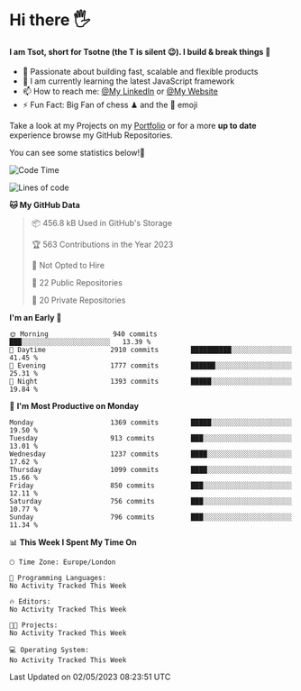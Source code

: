 # Hi there :raised_hand_with_fingers_splayed:
#### I am Tsot, short for Tsotne (the T is silent :wink:). I build & break things :space_invader:
- :telescope: Passionate about building fast, scalable and flexible products
- :seedling: I am currently learning the latest JavaScript framework 
- :mailbox: How to reach me: [@My LinkedIn](https://www.linkedin.com/in/tsotne-gvadzabia/) or [@My Website](https://tsotne.co.uk/contact)
- :zap: Fun Fact: Big Fan of chess ♟ and the 👾 emoji

Take a look at my Projects on my [Portfolio](https://tsotne.co.uk/) or for a more **up to date** experience browse my GitHub Repositories.

You can see some statistics below!:space_invader:
<!--START_SECTION:waka-->
![Code Time](http://img.shields.io/badge/Code%20Time-761%20hrs%202%20mins-blue)

![Lines of code](https://img.shields.io/badge/From%20Hello%20World%20I%27ve%20Written-4.5%20million%20lines%20of%20code-blue)

**🐱 My GitHub Data** 

> 📦 456.8 kB Used in GitHub's Storage 
 > 
> 🏆 563 Contributions in the Year 2023
 > 
> 🚫 Not Opted to Hire
 > 
> 📜 22 Public Repositories 
 > 
> 🔑 20 Private Repositories 
 > 
**I'm an Early 🐤** 

```text
🌞 Morning                940 commits         ███░░░░░░░░░░░░░░░░░░░░░░   13.39 % 
🌆 Daytime                2910 commits        ██████████░░░░░░░░░░░░░░░   41.45 % 
🌃 Evening                1777 commits        ██████░░░░░░░░░░░░░░░░░░░   25.31 % 
🌙 Night                  1393 commits        █████░░░░░░░░░░░░░░░░░░░░   19.84 % 
```
📅 **I'm Most Productive on Monday** 

```text
Monday                   1369 commits        █████░░░░░░░░░░░░░░░░░░░░   19.50 % 
Tuesday                  913 commits         ███░░░░░░░░░░░░░░░░░░░░░░   13.01 % 
Wednesday                1237 commits        ████░░░░░░░░░░░░░░░░░░░░░   17.62 % 
Thursday                 1099 commits        ████░░░░░░░░░░░░░░░░░░░░░   15.66 % 
Friday                   850 commits         ███░░░░░░░░░░░░░░░░░░░░░░   12.11 % 
Saturday                 756 commits         ███░░░░░░░░░░░░░░░░░░░░░░   10.77 % 
Sunday                   796 commits         ███░░░░░░░░░░░░░░░░░░░░░░   11.34 % 
```


📊 **This Week I Spent My Time On** 

```text
🕑︎ Time Zone: Europe/London

💬 Programming Languages: 
No Activity Tracked This Week

🔥 Editors: 
No Activity Tracked This Week

🐱‍💻 Projects: 
No Activity Tracked This Week

💻 Operating System: 
No Activity Tracked This Week
```


 Last Updated on 02/05/2023 08:23:51 UTC
<!--END_SECTION:waka-->
